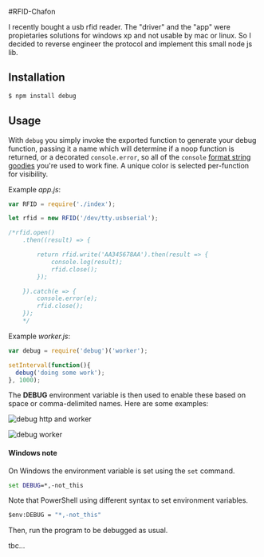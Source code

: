 #RFID-Chafon

I recently bought a usb rfid reader. The "driver" and the "app" were propietaries solutions for windows xp and not usable by mac or linux. So I decided to reverse engineer the protocol and implement this small node js lib.

## Installation

```bash
$ npm install debug
```

## Usage

 With `debug` you simply invoke the exported function to generate your debug function, passing it a name which will determine if a noop function is returned, or a decorated `console.error`, so all of the `console` [format string goodies](https://developer.chrome.com/devtools/docs/console-api#consolelogobject-object) you're used to work fine. A unique color is selected per-function for visibility.

Example _app.js_:

```js
var RFID = require('./index');

let rfid = new RFID('/dev/tty.usbserial');

/*rfid.open()
	.then((result) => {

		return rfid.write('AA345678AA').then(result => {
			console.log(result);
			rfid.close();
		});

	}).catch(e => {
		console.error(e);
		rfid.close();
	});
	*/

```

Example _worker.js_:

```js
var debug = require('debug')('worker');

setInterval(function(){
  debug('doing some work');
}, 1000);
```

 The __DEBUG__ environment variable is then used to enable these based on space or comma-delimited names. Here are some examples:

  ![debug http and worker](http://f.cl.ly/items/18471z1H402O24072r1J/Screenshot.png)

  ![debug worker](http://f.cl.ly/items/1X413v1a3M0d3C2c1E0i/Screenshot.png)

#### Windows note

 On Windows the environment variable is set using the `set` command.

 ```cmd
 set DEBUG=*,-not_this
 ```

 Note that PowerShell using different syntax to set environment variables.

 ```cmd
 $env:DEBUG = "*,-not_this"
  ```

Then, run the program to be debugged as usual.


tbc...


